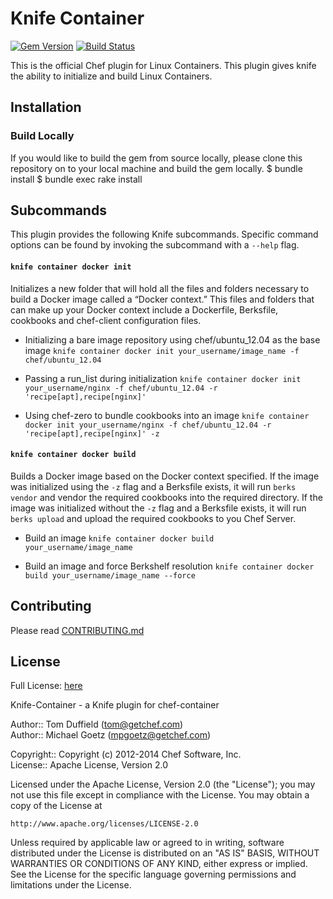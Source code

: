 # Knife Container
[![Gem Version](https://badge.fury.io/rb/knife-container.png)](http://badge.fury.io/rb/knife-container) [![Build Status](https://travis-ci.org/opscode/knife-container.svg?branch=master)](https://travis-ci.org/opscode/knife-container)

This is the official Chef plugin for Linux Containers. This plugin gives knife the ability to initialize and build Linux Containers.

## Installation

### Build Locally
If you would like to build the gem from source locally, please clone this repository on to your local machine and build the gem locally.
    $ bundle install
    $ bundle exec rake install

## Subcommands
This plugin provides the following Knife subcommands. Specific command options can be found by invoking the subcommand with a `--help` flag.

#### `knife container docker init`
Initializes a new folder that will hold all the files and folders necessary to build a Docker image called a “Docker context.” This files and folders that can make up your Docker context include a Dockerfile, Berksfile, cookbooks and chef-client configuration files.

  * Initializing a bare image repository using chef/ubuntu_12.04 as the base image
  `knife container docker init your_username/image_name -f chef/ubuntu_12.04`

  * Passing a run_list during initialization
  `knife container docker init your_username/nginx -f chef/ubuntu_12.04 -r 'recipe[apt],recipe[nginx]'`

  * Using chef-zero to bundle cookbooks into an image
  `knife container docker init your_username/nginx -f chef/ubuntu_12.04 -r 'recipe[apt],recipe[nginx]' -z`

#### `knife container docker build`
Builds a Docker image based on the Docker context specified. If the image was initialized using the `-z` flag and a Berksfile exists, it will run `berks vendor` and vendor the required cookbooks into the required directory. If the image was initialized without the `-z` flag and a Berksfile exists, it will run `berks upload` and upload the required cookbooks to you Chef Server.

  * Build an image
  `knife container docker build your_username/image_name`

  * Build an image and force Berkshelf resolution
  `knife container docker build your_username/image_name --force`

## Contributing
Please read [CONTRIBUTING.md](CONTRIBUTING.md)

## License
Full License: [here](LICENSE)

Knife-Container - a Knife plugin for chef-container

Author:: Tom Duffield (<tom@getchef.com>)  
Author:: Michael Goetz (<mpgoetz@getchef.com>)

Copyright:: Copyright (c) 2012-2014 Chef Software, Inc.  
License:: Apache License, Version 2.0

Licensed under the Apache License, Version 2.0 (the "License");
you may not use this file except in compliance with the License.
You may obtain a copy of the License at

    http://www.apache.org/licenses/LICENSE-2.0

Unless required by applicable law or agreed to in writing, software
distributed under the License is distributed on an "AS IS" BASIS,
WITHOUT WARRANTIES OR CONDITIONS OF ANY KIND, either express or implied.
See the License for the specific language governing permissions and
limitations under the License.
